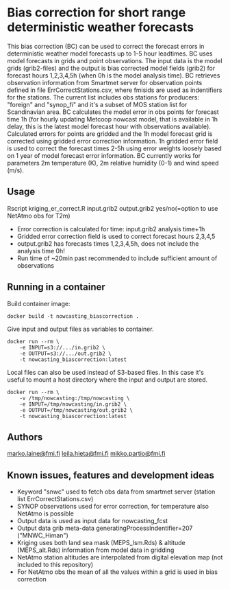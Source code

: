 # Bias correction for short range deterministic weather forecasts
This bias correction (BC) can be used to correct the forecast errors in deterministic weather model forecasts up to 1-5 hour leadtimes. BC uses model forecasts in grids and point observations. The input data is the model grids (grib2-files) and the output is bias corrected model fields (grib2) for forecast hours 1,2,3,4,5h (when 0h is the model analysis time). BC retrieves observation information from Smartmet server for observation points defined in file ErrCorrectStations.csv, where fmisids are used as indentifiers for the stations. The current list includes obs stations for producers: "foreign" and "synop_fi" and it's a subset of MOS station list for Scandinavian area. BC calculates the model error in obs points for forecast time 1h (for hourly updating Metcoop nowcast model, that is available in 1h delay, this is the latest model forecast hour with observations available). Calculated errors for points are gridded and the 1h model forecast grid is corrected using gridded error correction information. 1h gridded error field is used to correct the forecast times 2-5h using error weights loosely based on 1 year of model forecast error information. BC currently works for parameters 2m temperature (K), 2m relative humidity (0-1) and wind speed (m/s).  

## Usage 
Rscript kriging_er_correct.R input.grib2 output.grib2 yes/no(=option to use NetAtmo obs for T2m)
* Error correction is calculated for time: input.grib2 analysis time+1h
* Gridded error correction field is used to correct forecast hours 2,3,4,5 
* output.grib2 has forecasts times 1,2,3,4,5h, does not include the analysis time 0h!
* Run time of ~20min past recommended to include sufficient amount of observations  

## Running in a container

Build container image:

```
docker build -t nowcasting_biascorrection .
```

Give input and output files as variables to container.

```
docker run --rm \
    -e INPUT=s3://.../in.grib2 \
    -e OUTPUT=s3://.../out.grib2 \
    -t nowcasting_biascorrection:latest
```

Local files can also be used instead of S3-based files. In this case it's useful to mount a host directory
where the input and output are stored.

```
docker run --rm \
    -v /tmp/nowcasting:/tmp/nowcasting \
    -e INPUT=/tmp/nowcasting/in.grib2 \
    -e OUTPUT=/tmp/nowcasting/out.grib2 \
    -t nowcasting_biascorrection:latest
```


## Authors
marko.laine@fmi.fi leila.hieta@fmi.fi mikko.partio@fmi.fi

## Known issues, features and development ideas
* Keyword "snwc" used to fetch obs data from smartmet server (station list ErrCorrectStations.csv)   
* SYNOP observations used for error correction, for temperature also NetAtmo is possible   
* Output data is used as input data for nowcasting_fcst
* Output data grib meta-data generatingProcessIndentifier=207 ("MNWC_Himan")
* Kriging uses both land sea mask (MEPS_lsm.Rds) & altitude (MEPS_alt.Rds) information from model data in gridding
* NetAtmo station altitudes are interpolated from digital elevation map (not included to this repository) 
* For NetAtmo obs the mean of all the values within a grid is used in bias correction 
